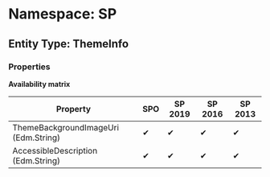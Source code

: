 # Namespace: SP
## Entity Type: ThemeInfo

### Properties

**Availability matrix**

Property | SPO | SP 2019 | SP 2016 | SP 2013
----------|-----|---------|---------|--------
ThemeBackgroundImageUri (Edm.String) | ✔ | ✔ | ✔ | ✔
AccessibleDescription (Edm.String) | ✔ | ✔ | ✔ | ✔


